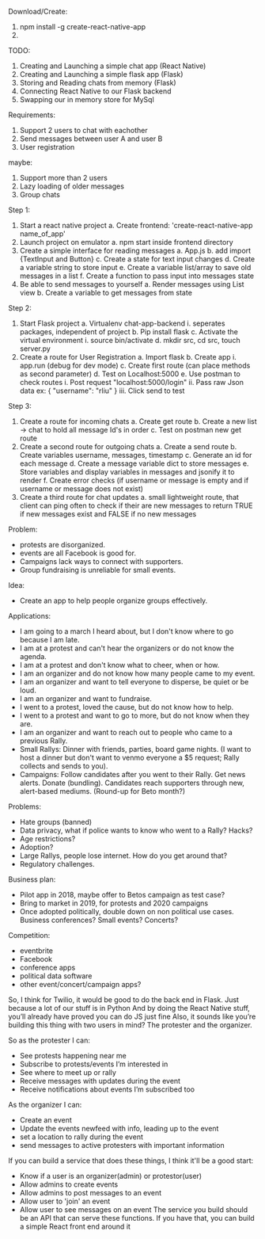 Download/Create:
1. npm install -g create-react-native-app
2. 

TODO:

1. Creating and Launching a simple chat app (React Native)
2. Creating and Launching a simple flask app (Flask)
3. Storing and Reading chats from memory (Flask)
4. Connecting React Native to our Flask backend
5. Swapping our in memory store for MySql

Requirements: 
1. Support 2 users to chat with eachother
2. Send messages between user A and user B
3. User registration

maybe:
1. Support more than 2 users
2. Lazy loading of older messages
3. Group chats

Step 1:
1. Start a react native project
    a. Create frontend: 'create-react-native-app name_of_app'
2. Launch project on emulator
    a. npm start inside frontend directory
3. Create a simple interface for reading messages
    a. App.js
    b. add import {TextInput and Button}
    c. Create a state for text input changes
    d. Create a variable string to store input
    e. Create a variable list/array to save old messages in a list
    f. Create a function to pass input into messages state
4. Be able to send messages to yourself
    a. Render messages using List view
    b. Create a variable to get messages from state

Step 2:
1. Start Flask project
    a. Virtualenv chat-app-backend
        i. seperates packages, independent of project
    b. Pip install flask
    c. Activate the virtual environment
        i. source bin/activate
    d. mkdir src, cd src, touch server.py
2. Create a route for User Registration
    a. Import flask
    b. Create app
        i. app.run (debug for dev mode)
    c. Create first route (can place methods as second parameter)
    d. Test on Localhost:5000
    e. Use postman to check routes
        i. Post request "localhost:5000/login"
        ii. Pass raw Json data 
            ex: {
	                "username": "rliu"
                }
        iii. Click send to test


Step 3:
1. Create a route for incoming chats
    a. Create get route
    b. Create a new list -> chat to hold all message Id's in order
    c. Test on postman new get route
2. Create a second route for outgoing chats
    a. Create a send route
    b. Create variables username, messages, timestamp
    c. Generate an id for each message
    d. Create a message variable dict to store messages
    e. Store variables and display variables in messages and jsonify it to render
    f. Create error checks (if username or message is empty and if username or message does not exist)
3. Create a third route for chat updates
    a. small lightweight route, that client can ping often to check if their are new messages to return TRUE if new messages exist and FALSE if no new messages



Problem:
- protests are disorganized.
- events are all Facebook is good for.
- Campaigns lack ways to connect with supporters.
- Group fundraising is unreliable for small events.

Idea:
- Create an app to help people organize groups effectively.

Applications:
- I am going to a march I heard about, but I don't know where to go because I am late.
- I am at a protest and can't hear the organizers or do not know the agenda.
- I am at a protest and don't know what to cheer, when or how.
- I am an organizer and do not know how many people came to my event.
- I am an organizer and want to tell everyone to disperse, be quiet or be loud.
- I am an organizer and want to fundraise.
- I went to a protest, loved the cause, but do not know how to help.
- I went to a protest and want to go to more, but do not know when they are.
- I am an organizer and want to reach out to people who came to a previous Rally.
- Small Rallys: Dinner with friends, parties, board game nights. (I want to host a dinner but don't want to venmo everyone a $5 request; Rally collects and sends to you).
- Campaigns: Follow candidates after you went to their Rally. Get news alerts. Donate (bundling). Candidates reach supporters through new, alert-based mediums. (Round-up for Beto month?)

Problems:
- Hate groups (banned)
- Data privacy, what if police wants to know who went to a Rally? Hacks?
- Age restrictions?
- Adoption?
- Large Rallys, people lose internet. How do you get around that?
- Regulatory challenges.

Business plan:
- Pilot app in 2018, maybe offer to Betos campaign as test case?
- Bring to market in 2019, for protests and 2020 campaigns
- Once adopted politically, double down on non political use cases. Business conferences? Small events? Concerts?

Competition:
- eventbrite
- Facebook
- conference apps
- political data software
- other event/concert/campaign apps?



So, I think for Twilio, it would be good to do the back end in Flask. Just because a lot of our stuff is in Python
And by doing the React Native stuff, you’ll already have proved you can do JS just fine
Also, it sounds like you’re building this thing with two users in mind? The protester and the organizer.

So as the protester I can:
- See protests happening near me
- Subscribe to protests/events I’m interested in
- See where to meet up or rally
- Receive messages with updates during the event
- Receive notifications about events I’m subscribed too

As the organizer I can:
- Create an event
- Update the events newfeed with info, leading up to the event
- set a location to rally during the event
- send messages to active protesters with important information


If you can build a service that does these things, I think it'll be a good start:
- Know if a user is an organizer(admin) or protestor(user)
- Allow admins to create events
- Allow admins to post messages to an event
- Allow user to 'join' an event
- Allow user to see messages on an event
The service you build should be an API that can serve these functions. If you have that, you can build a simple React front end around it
